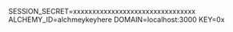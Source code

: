 SESSION_SECRET=xxxxxxxxxxxxxxxxxxxxxxxxxxxxxxxx
ALCHEMY_ID=alchmeykeyhere
DOMAIN=localhost:3000
KEY=0x
